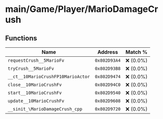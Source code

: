# main/Game/Player/MarioDamageCrush

## Functions

| Name | Address | Match % |
|------|---------|---------|
| `requestCrush__5MarioFv` | `0x802D93A4` | :x: (0.0%) |
| `tryCrush__5MarioFv` | `0x802D93B8` | :x: (0.0%) |
| `__ct__10MarioCrushFP10MarioActor` | `0x802D9474` | :x: (0.0%) |
| `close__10MarioCrushFv` | `0x802D94C0` | :x: (0.0%) |
| `start__10MarioCrushFv` | `0x802D9540` | :x: (0.0%) |
| `update__10MarioCrushFv` | `0x802D9608` | :x: (0.0%) |
| `__sinit_\MarioDamageCrush_cpp` | `0x802D9720` | :x: (0.0%) |